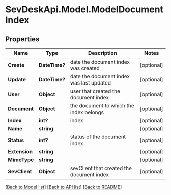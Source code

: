 # SevDeskApi.Model.ModelDocumentIndex
## Properties

Name | Type | Description | Notes
------------ | ------------- | ------------- | -------------
**Create** | **DateTime?** | date the document index was created | [optional] 
**Update** | **DateTime?** | date the document index was last updated | [optional] 
**User** | **Object** | user that created the document index | [optional] 
**Document** | **Object** | the document to which the index belongs | [optional] 
**Index** | **int?** | index | [optional] 
**Name** | **string** |  | [optional] 
**Status** | **int?** | status of the document index | [optional] 
**Extension** | **string** |  | [optional] 
**MimeType** | **string** |  | [optional] 
**SevClient** | **Object** | sevClient that created the document index | [optional] 

[[Back to Model list]](../README.md#documentation-for-models) [[Back to API list]](../README.md#documentation-for-api-endpoints) [[Back to README]](../README.md)

